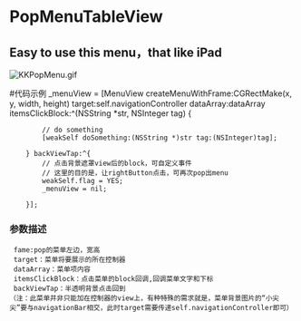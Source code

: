 # PopMenuTableView
## Easy to use this menu，that like iPad
![KKPopMenu.gif](http://code.cocoachina.com/uploads/attachments/20160802/132345/58e721bd6e90b52a1ba1407ed96bdcf8.gif)

#代码示例
          _menuView = [MenuView createMenuWithFrame:CGRectMake(x, y, width, height) target:self.navigationController dataArray:dataArray itemsClickBlock:^(NSString *str, NSInteger tag) {
            
            // do something
            [weakSelf doSomething:(NSString *)str tag:(NSInteger)tag];
            
        } backViewTap:^{
            // 点击背景遮罩view后的block，可自定义事件
            // 这里的目的是，让rightButton点击，可再次pop出menu
            weakSelf.flag = YES;
            _menuView = nil;
            
        }];
        
### 参数描述
     fame:pop的菜单左边，宽高
     target：菜单将要展示的所在控制器
     dataArray：菜单项内容
     itemsClickBlock：点击菜单的block回调,回调菜单文字和下标
     backViewTap：半透明背景点击回到
    （注：此菜单并非只能加在控制器的view上，有种特殊的需求就是，菜单背景图片的“小尖尖”要与navigationBar相交，此时target需要传递self.navigationController即可）
  
